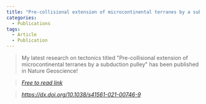 ```yaml
---
title: "Pre-collisional extension of microcontinental terranes by a subduction pulley"
categories:
  - Publications
tags:
  - Article
  - Publication
---
```


> My latest research on tectonics titled "Pre-collisional extension of microcontinental
terranes by a subduction pulley" has been published in Nature Geoscience!


> <cite><a href="https://rdcu.be/ckjQW">Free to read link</a></cite>


> <cite><a href="https://dx.doi.org/10.1038/s41561-021-00746-9">https://dx.doi.org/10.1038/s41561-021-00746-9</a></cite>

